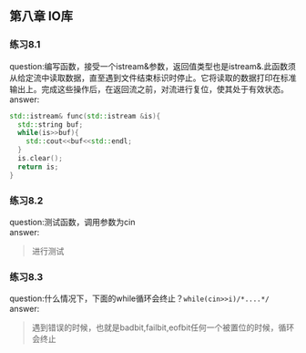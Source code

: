 ## 第八章 IO库
### 练习8.1
  question:编写函数，接受一个istream&参数，返回值类型也是istream&.此函数须从给定流中读取数据，直至遇到文件结束标识时停止。它将读取的数据打印在标准输出上。完成这些操作后，在返回流之前，对流进行复位，使其处于有效状态。   
  answer:   
  ```cpp
  std::istream& func(std::istream &is){
    std::string buf;
    while(is>>buf){
      std::cout<<buf<<std::endl;
    }
    is.clear();
    return is;
  }
  ```
  
### 练习8.2
  question:测试函数，调用参数为cin   
  answer:  
  >进行测试

### 练习8.3
  question:什么情况下，下面的while循环会终止？`while(cin>>i)/*....*/`   
  answer:  
  >遇到错误的时候，也就是badbit,failbit,eofbit任何一个被置位的时候，循环会终止


  
  
